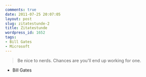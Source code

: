 ```yaml
---
comments: true
date: 2011-07-25 20:07:05
layout: post
slug: zitatestunde-2
title: Zitatestunde
wordpress_id: 1652
tags:
- Bill Gates
- Microsoft
---
```


> Be nice to nerds. Chances are you'll end up working for one.


- Bill Gates
